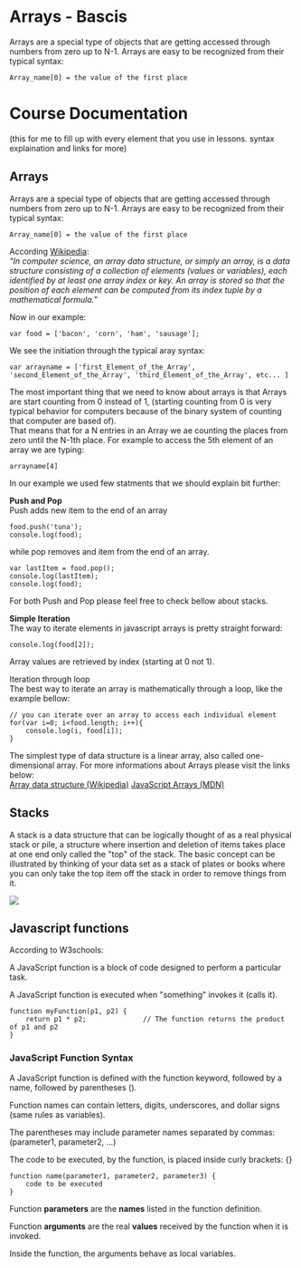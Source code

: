 # Arrays - Bascis
Arrays are a special type of objects that are getting accessed through numbers from zero up to N-1. Arrays are easy to be recognized from their typical syntax:

    Array_name[0] = the value of the first place

 

# Course Documentation

(this for me to fill up with every element that you use in lessons. syntax explaination and links for more)  

## Arrays

Arrays are a special type of objects that are getting accessed through numbers from zero up to N-1. Arrays are easy to be recognized from their typical syntax:

    Array_name[0] = the value of the first place

 According [Wikipedia](https://en.wikipedia.org/wiki/Array_data_structure):  
 *"In computer science, an array data structure, or simply an array, is a data structure consisting of a collection of elements (values or variables), each identified by at least one array index or key. An array is stored so that the position of each element can be computed from its index tuple by a mathematical formula."*

Now in our example:  

    var food = ['bacon', 'corn', 'ham', 'sausage'];

We see the initiation through the typical aray syntax:
  

    var arrayname = ['first_Element_of_the_Array', 'second_Element_of_the_Array', 'third_Element_of_the_Array', etc... ]

The most important thing that we need to know about arrays is that Arrays are start counting from 0 instead of 1, (starting counting from 0 is very typical behavior for computers because of the binary system of counting that computer are based of).  
That means that for a N entries in an Array we ae counting the places from zero until the N-1th place.
For example to access the 5th element of an array we are typing:

    arrayname[4]

In our example we used few statments that we should explain bit further:  

**Push and Pop**  
Push adds new item to the end of an array

    food.push('tuna');
    console.log(food);  

while pop  removes and item from the end of an array.

    var lastItem = food.pop();
    console.log(lastItem);
    console.log(food);  
For both Push and Pop please feel free to check bellow about stacks.  
  
**Simple Iteration**  
The way to iterate elements in javascript arrays is pretty straight forward:  

    console.log(food[2]);  

Array values are retrieved by index (starting at 0 not 1).  
  
Iteration through loop  
The best way to iterate an array is mathematically through a loop, like the example bellow:   

    // you can iterate over an array to access each individual element
    for(var i=0; i<food.length; i++){
        console.log(i, food[i]);
    }  
  
  The simplest type of data structure is a linear array, also called one-dimensional array. For more informations about Arrays please visit the links below:   
[Array data structure (Wikipedia)](https://en.wikipedia.org/wiki/Array_data_structure)
[JavaScript Arrays (MDN)](https://developer.mozilla.org/en-US/docs/Web/JavaScript/Reference/Global_Objects/Array)  
## Stacks

A stack is a data structure that can be logically thought of as a real physical stack or pile, a structure where
insertion and deletion of items takes place at one end only called the "top" of the stack. The basic concept can be
illustrated by thinking of your data set as a stack of plates or books where you can only take the top item off the
stack in order to remove things from it.

![](https://imgur.com/Vt19Afz.jpg)

## Javascript functions

According to W3schools:  
  
A JavaScript function is a block of code designed to perform a particular task.

A JavaScript function is executed when "something" invokes it (calls it).  

    function myFunction(p1, p2) {
        return p1 * p2;              // The function returns the product of p1 and p2
    }

### **JavaScript Function Syntax**  
  
A JavaScript function is defined with the function keyword, followed by a name, followed by parentheses ().

Function names can contain letters, digits, underscores, and dollar signs (same rules as variables).

The parentheses may include parameter names separated by commas:
(parameter1, parameter2, ...)

The code to be executed, by the function, is placed inside curly brackets: {}  

      
    function name(parameter1, parameter2, parameter3) {
        code to be executed
    }


Function **parameters** are the **names** listed in the function definition.

Function **arguments** are the real **values** received by the function when it is invoked.

Inside the function, the arguments behave as local variables.